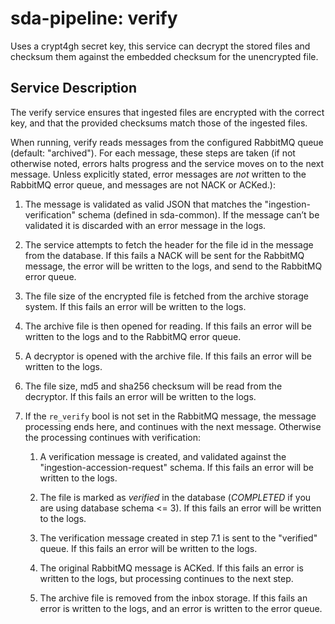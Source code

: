 # sda-pipeline: verify

Uses a crypt4gh secret key, this service can decrypt the stored files and checksum them against the embedded checksum for the unencrypted file.

## Service Description

The verify service ensures that ingested files are encrypted with the correct key, and that the provided checksums match those of the ingested files.

When running, verify reads messages from the configured RabbitMQ queue (default: "archived").
For each message, these steps are taken (if not otherwise noted, errors halts progress and the service moves on to the next message.
Unless explicitly stated, error messages are *not* written to the RabbitMQ error queue, and messages are not NACK or ACKed.):

1. The message is validated as valid JSON that matches the "ingestion-verification" schema (defined in sda-common).
If the message can’t be validated it is discarded with an error message in the logs.

1. The service attempts to fetch the header for the file id in the message from the database.
If this fails a NACK will be sent for the RabbitMQ message, the error will be written to the logs, and send to the RabbitMQ error queue.

1. The file size of the encrypted file is fetched from the archive storage system.
If this fails an error will be written to the logs.

1. The archive file is then opened for reading.
If this fails an error will be written to the logs and to the RabbitMQ error queue.

1. A decryptor is opened with the archive file.
If this fails an error will be written to the logs.

1. The file size, md5 and sha256 checksum will be read from the decryptor.
If this fails an error will be written to the logs.

1. If the `re_verify` bool is not set in the RabbitMQ message, the message processing ends here, and continues with the next message.
Otherwise the processing continues with verification:

    1. A verification message is created, and validated against the "ingestion-accession-request" schema.
    If this fails an error will be written to the logs.

    1. The file is marked as *verified* in the database (*COMPLETED* if you are using database schema <= 3).
    If this fails an error will be written to the logs.

    1. The verification message created in step 7.1 is sent to the "verified" queue.
    If this fails an error will be written to the logs.

    1. The original RabbitMQ message is ACKed.
    If this fails an error is written to the logs, but processing continues to the next step.

    1. The archive file is removed from the inbox storage.
    If this fails an error is written to the logs, and an error is written to the error queue.

